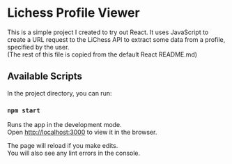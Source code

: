 # Lichess Profile Viewer

This is a simple project I created to try out React. It uses JavaScript to create a URL request to the LiChess API to extract some data from a profile, specified by the user.\
(The rest of this file is copied from the default React README.md)

## Available Scripts

In the project directory, you can run:

### `npm start`

Runs the app in the development mode.\
Open [http://localhost:3000](http://localhost:3000) to view it in the browser.

The page will reload if you make edits.\
You will also see any lint errors in the console.
